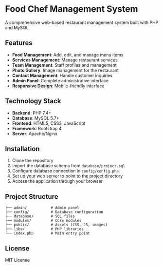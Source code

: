 # Food Chef Management System

A comprehensive web-based restaurant management system built with PHP and MySQL.

## Features

- **Food Management**: Add, edit, and manage menu items
- **Services Management**: Manage restaurant services
- **Team Management**: Staff profiles and management
- **Photo Gallery**: Image management for the restaurant
- **Contact Management**: Handle customer inquiries
- **Admin Panel**: Complete administrative interface
- **Responsive Design**: Mobile-friendly interface

## Technology Stack

- **Backend**: PHP 7.4+
- **Database**: MySQL 5.7+
- **Frontend**: HTML5, CSS3, JavaScript
- **Framework**: Bootstrap 4
- **Server**: Apache/Nginx

## Installation

1. Clone the repository
2. Import the database schema from `database/project.sql`
3. Configure database connection in `config/config.php`
4. Set up your web server to point to the project directory
5. Access the application through your browser

## Project Structure

```
├── admin/           # Admin panel
├── config/          # Database configuration
├── database/        # SQL files
├── modules/         # Core modules
├── public/          # Assets (CSS, JS, images)
├── libs/            # PHP libraries
└── index.php        # Main entry point
```

## License

MIT License
